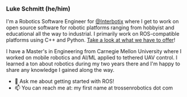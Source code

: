 ### Luke Schmitt (he/him)

I'm a Robotics Software Engineer for [@Interbotix](https://github.com/Interbotix) where I get to work on open source software for robotic platforms ranging from hobbyist and educational all the way to industrial. I primarily work on ROS-compatible platforms using C++ and Python. [Take a look at what we have to offer](https://www.trossenrobotics.com/)!

I have a Master's in Engineering from Carnegie Mellon University where I worked on mobile robotics and AI/ML applied to tethered UAV control. I learned a ton about robotics during my two years there and I'm happy to share any knowledge I gained along the way.

- 💬 Ask me about getting started with ROS!
- 📫 You can reach me at: my first name at trossenrobotics dot com
